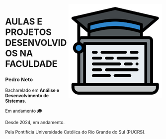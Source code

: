 <img src="Computer_science.svg" width="300" align="right">

# AULAS E PROJETOS DESENVOLVIDOS NA FACULDADE

### Pedro Neto

Bacharelado em **Análise e Desenvolvimento de Sistemas**.

Em andamento :mortar_board:

Desde 2024, em andamento.

Pela Pontifícia Universidade Católica do Rio Grande do Sul (PUCRS).
